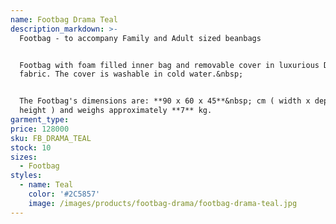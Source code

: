```yaml
---
name: Footbag Drama Teal
description_markdown: >-
  Footbag - to accompany Family and Adult sized beanbags


  Footbag with foam filled inner bag and removable cover in luxurious Drama
  fabric. The cover is washable in cold water.&nbsp;


  The Footbag's dimensions are: **90 x 60 x 45**&nbsp; cm ( width x depth x
  height ) and weighs approximately **7** kg.
garment_type:
price: 128000
sku: FB_DRAMA_TEAL
stock: 10
sizes:
  - Footbag
styles:
  - name: Teal
    color: '#2C5857'
    image: /images/products/footbag-drama/footbag-drama-teal.jpg
---
```

